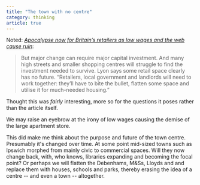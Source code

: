 ```yaml
---
title: "The town with no centre"
category: thinking
article: true
---
```


Noted: <cite>[Apocalypse now for Britain’s retailers as low wages and the web cause ruin](https://www.theguardian.com/business/2018/feb/17/uk-retail-industry--gloom-high-street-shift-consumers)</cite>:

> But major change can require major capital investment. And many high streets and smaller shopping centres will struggle to find the investment needed to survive. Lyon says some retail space clearly has no future. “Retailers, local government and landlords will need to work together: they’ll have to bite the bullet, flatten some space and utilise it for much-needed housing.”

Thought this was _fairly_ interesting, more so for the questions it poses rather than the article itself.

We may raise an eyebrow at the irony of low wages causing the demise of the large apartment store.

This did make me think about the purpose and future of the town centre. Presumably it's changed over time. At some point mid-sized towns such as Ipswich morphed from mainly civic to commercial spaces. Will they now change back, with, who knows, libraries expanding and becoming the focal point? Or perhaps we will flatten the Debenhams, M&amp;Ss, Lloyds and  and replace them with houses, schools and parks, thereby erasing the idea of a centre -- and even a town -- altogether.
